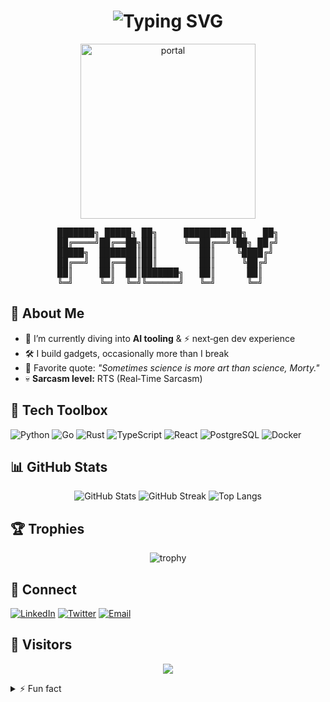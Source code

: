 <!--
README.md for Xalty – flashy version with explanatory inline comments.
These HTML comments clarify the purpose of dynamic elements so future you (or collaborators)
can tweak things without spelunking through obscure SVG query‑strings or service URLs.
-->

<!-- ============================================================= -->
<!--                     FLASHY HEADER SECTION                     -->
<!-- ============================================================= -->

<!-- Animated typing effect generated by readme-typing-svg → edits happen via URL params. -->
<h1 align="center">
  <img src="https://readme-typing-svg.herokuapp.com?font=Fira+Code&size=28&pause=600&color=00FFEE&center=true&vCenter=true&width=435&lines=Welcome+to+Xalty's+Lab!;Dark+Sarcasm+%7C+Gadgetry+%7C+Code" alt="Typing SVG" />
</h1>

<!-- Portal GIF for Rick‑and‑Morty vibes → feel free to swap width/URL. -->
<p align="center">
  <img src="https://media.giphy.com/media/h408T6Y5GfmXBKW62l/giphy.gif" width="280" alt="portal">
</p>

<!-- ASCII banner – rendered via <pre> block so alignment stays intact. -->
<pre align="center">
███████╗ █████╗ ██╗     ████████╗██╗   ██╗
██╔════╝██╔══██╗██║     ╚══██╔══╝╚██╗ ██╔╝
█████╗  ███████║██║        ██║    ╚████╔╝ 
██╔══╝  ██╔══██║██║        ██║     ╚██╔╝  
██║     ██║  ██║███████╗   ██║      ██║   
╚═╝     ╚═╝  ╚═╝╚══════╝   ╚═╝      ╚═╝   
</pre>

<!-- ============================================================= -->
<!--                         ABOUT ME                              -->
<!-- ============================================================= -->

## 🧠 About Me

<!-- Keep bullets succinct; markdown line breaks are added via two spaces at EOL. -->
- 🔭 I’m currently diving into **AI tooling** & ⚡ next‑gen dev experience  
- 🛠️ I build gadgets, occasionally more than I break  
- 🤖 Favorite quote: *"Sometimes science is more art than science, Morty."*  
- 💀 **Sarcasm level:** RTS (Real‑Time Sarcasm)

<!-- ============================================================= -->
<!--                     TECH TOOLBOX BADGES                        -->
<!-- ============================================================= -->

## 🧰 Tech Toolbox

<!-- Badges come from shields.io. Adjust colour (hex or named), logo via project's slug. -->
![Python](https://img.shields.io/badge/Python-3776AB?style=for-the-badge&logo=python&logoColor=white)
![Go](https://img.shields.io/badge/Go-00ADD8?style=for-the-badge&logo=go&logoColor=white)
![Rust](https://img.shields.io/badge/Rust-000000?style=for-the-badge&logo=rust&logoColor=white)
![TypeScript](https://img.shields.io/badge/TypeScript-3178C6?style=for-the-badge&logo=typescript&logoColor=white)
![React](https://img.shields.io/badge/React-20232A?style=for-the-badge&logo=react&logoColor=61DAFB)
![PostgreSQL](https://img.shields.io/badge/PostgreSQL-316192?style=for-the-badge&logo=postgresql&logoColor=white)
![Docker](https://img.shields.io/badge/Docker-0db7ed?style=for-the-badge&logo=docker&logoColor=white)

<!-- ============================================================= -->
<!--                         GitHub Stats                           -->
<!-- ============================================================= -->

## 📊 GitHub Stats

<!-- Wrap stats in a centered div for neat horizontal stacking on desktop. -->
<div align="center">
  <!-- Stats card: shows commits, PRs etc; theme param controls palette. -->
  <img src="https://github-readme-stats.vercel.app/api?username=xalty021&show_icons=true&theme=tokyonight&hide_border=true" alt="GitHub Stats" />
  <!-- Streak card: blue/pink heatmap of consecutive contribution days. -->
  <img src="https://streak-stats.demolab.com/?user=xalty021&theme=tokyonight&hide_border=true" alt="GitHub Streak" />
  <!-- Top languages card: reflects repo language distribution; layout=compact saves space. -->
  <img src="https://github-readme-stats.vercel.app/api/top-langs/?username=xalty021&layout=compact&theme=tokyonight&hide_border=true" alt="Top Langs"/>
</div>

<!-- ============================================================= -->
<!--                          TROPHIES                              -->
<!-- ============================================================= -->

## 🏆 Trophies

<!-- Generated by github-profile-trophy; remove no-bg for solid background. -->
<p align="center">
  <img src="https://github-profile-trophy.vercel.app/?username=xalty021&theme=dracula&no-bg=true&no-frame=true" alt="trophy" />
</p>

<!-- ============================================================= -->
<!--                         CONNECT LINKS                          -->
<!-- ============================================================= -->

## 🤝 Connect

<!-- Swap `your-link` / `your-handle` once socials are ready. -->
[![LinkedIn](https://img.shields.io/badge/LinkedIn-0A66C2?style=for-the-badge&logo=linkedin&logoColor=white)](https://www.linkedin.com/in/xalty)
[![Twitter](https://img.shields.io/badge/Twitter-1DA1F2?style=for-the-badge&logo=twitter&logoColor=white)](https://twitter.com/arham_xD_)
[![Email](https://img.shields.io/badge/Email-D14836?style=for-the-badge&logo=gmail&logoColor=white)](mailto:xalty021@proton.me)

<!-- ============================================================= -->
<!--                        VISITOR COUNTER                         -->
<!-- ============================================================= -->

## 👀 Visitors

<!-- Badge from komarev.com increments on each profile view. -->
<p align="center">
  <img src="https://komarev.com/ghpvc/?username=xalty021&style=for-the-badge">
</p>

<!-- ============================================================= -->
<!--                          FUN FACT                              -->
<!-- ============================================================= -->

<details>
<summary>⚡ Fun fact</summary>
<br/>
When I said "It works on my machine", it actually *did*—until I pushed it.
</details>
